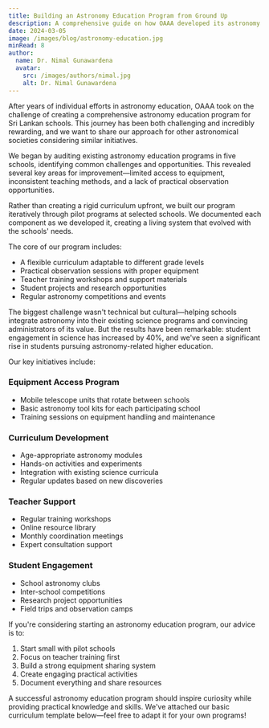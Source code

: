 ```yaml
---
title: Building an Astronomy Education Program from Ground Up
description: A comprehensive guide on how OAAA developed its astronomy education program, from initial planning to implementation across schools in Sri Lanka.
date: 2024-03-05
image: /images/blog/astronomy-education.jpg
minRead: 8
author:
  name: Dr. Nimal Gunawardena
  avatar:
    src: /images/authors/nimal.jpg
    alt: Dr. Nimal Gunawardena
---
```


After years of individual efforts in astronomy education, OAAA took on the challenge of creating a comprehensive astronomy education program for Sri Lankan schools. This journey has been both challenging and incredibly rewarding, and we want to share our approach for other astronomical societies considering similar initiatives.

We began by auditing existing astronomy education programs in five schools, identifying common challenges and opportunities. This revealed several key areas for improvement—limited access to equipment, inconsistent teaching methods, and a lack of practical observation opportunities.

Rather than creating a rigid curriculum upfront, we built our program iteratively through pilot programs at selected schools. We documented each component as we developed it, creating a living system that evolved with the schools' needs.

The core of our program includes:

- A flexible curriculum adaptable to different grade levels
- Practical observation sessions with proper equipment
- Teacher training workshops and support materials
- Student projects and research opportunities
- Regular astronomy competitions and events

The biggest challenge wasn't technical but cultural—helping schools integrate astronomy into their existing science programs and convincing administrators of its value. But the results have been remarkable: student engagement in science has increased by 40%, and we've seen a significant rise in students pursuing astronomy-related higher education.

Our key initiatives include:

### Equipment Access Program
- Mobile telescope units that rotate between schools
- Basic astronomy tool kits for each participating school
- Training sessions on equipment handling and maintenance

### Curriculum Development
- Age-appropriate astronomy modules
- Hands-on activities and experiments
- Integration with existing science curricula
- Regular updates based on new discoveries

### Teacher Support
- Regular training workshops
- Online resource library
- Monthly coordination meetings
- Expert consultation support

### Student Engagement
- School astronomy clubs
- Inter-school competitions
- Research project opportunities
- Field trips and observation camps

If you're considering starting an astronomy education program, our advice is to:
1. Start small with pilot schools
2. Focus on teacher training first
3. Build a strong equipment sharing system
4. Create engaging practical activities
5. Document everything and share resources

A successful astronomy education program should inspire curiosity while providing practical knowledge and skills. We've attached our basic curriculum template below—feel free to adapt it for your own programs!

